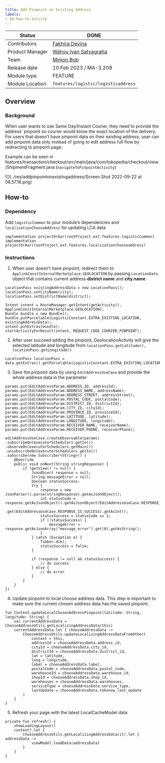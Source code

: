 ```yaml
---
title: Add Pinpoint on Existing Address
labels:
- kb-how-to-article
---
```



| **Status** | ​<!--start status:GREEN-->DONE<!--end status--> |
| --- | --- |
| Contributors | [Fakhira Devina](https://tokopedia.atlassian.net/wiki/people/61077e53b704b40068e80a8e?ref=confluence)  |
| Product Manager | [Wahyu Ivan Satyagraha](https://tokopedia.atlassian.net/wiki/people/61ad4312c15977006a17ce75?ref=confluence)  |
| Team | [Minion Bob](https://tokopedia.atlassian.net/people/team/2373d8a6-1afc-4f2a-aa7a-63855c273051) |
| Release date | ​10 Feb 2023 / ​<!--start status:GREY-->MA-3.208<!--end status-->  |
| Module type | ​<!--start status:YELLOW-->FEATURE<!--end status--> |
| Module Location | `features/logistic/logisticaddress` |

<!--toc-->

## Overview

### Background

When user wants to use Same Day/Instant Courier, they need to provide the address' pinpoint so courier would know the exact location of the delivery. For users that doesn’t have pinpoint data on their existing address, user can add pinpoint data only instead of going to edit address full flow by redirecting to pinpoint page. 

Example can be seen in features/transaction/checkout/src/main/java/com/tokopedia/checkout/view/ShipmentFragment.java (`navigateToPinpointActivity`)

![](../res/addpinpointonexistingaddress/Screen Shot 2022-09-22 at 08.57.18.png)

## How-to

### Dependency

Add `logisticCommon` to your module’s dependencies and `localizationChooseAddress` for updating LCA data



```
implementation projectOrAar(rootProject.ext.features.logisticCommon)
implementation projectOrAar(rootProject.ext.features.localizationchooseaddress)
```

### Instructions

1. When user doesn’t have pinpoint, redirect them to `ApplinkConstInternalMarketplace.GEOLOCATION` by passing `LocationData` object that contains current address **district name** and **city name**.



```
LocationPass existingAddressData = new LocationPass();
locationPass.setCityName(city);
locationPass.setDistrictName(district);

Intent intent = RouteManager.getIntent(getActivity(), ApplinkConstInternalMarketplace.GEOLOCATION);
Bundle bundle = new Bundle();
bundle.putParcelable(LogisticConstant.EXTRA_EXISTING_LOCATION, existingAddressData);
intent.putExtras(bundle);
startActivityForResult(intent, REQUEST_CODE_COURIER_PINPOINT);
```
2. After user succeed adding the pinpoint, GeolocationActivity will give the selected latitude and longitude from `locationPass.getLatitude(), locationPass.getLongitude()` 



```
LocationPass locationPass = data.getExtras().getParcelable(LogisticConstant.EXTRA_EXISTING_LOCATION);
```
3. Save the pinpoint data by using `EditAddressUseCase` and provide the whole address data in the parameter



```
params.put(EditAddressParam.ADDRESS_ID, addressId);
params.put(EditAddressParam.ADDRESS_NAME, addressName);
params.put(EditAddressParam.ADDRESS_STREET, addressStreet);
params.put(EditAddressParam.POSTAL_CODE, postalCode);
params.put(EditAddressParam.DISTRICT_ID, districtId);
params.put(EditAddressParam.CITY_ID, cityId);
params.put(EditAddressParam.PROVINCE_ID, provinceId);
params.put(EditAddressParam.LATITUDE, latitude);
params.put(EditAddressParam.LONGITUDE, longitude);
params.put(EditAddressParam.RECEIVER_NAME, receiverName);
params.put(EditAddressParam.RECEIVER_PHONE, receiverPhone);
```



```
editAddressUseCase.createObservable(params)
.subscribeOn(executorSchedulers.getIo())
.observeOn(executorSchedulers.getMain())
.unsubscribeOn(executorSchedulers.getIo())
.subscribe(new Subscriber<String>() {
    @Override
    public void onNext(String stringResponse) {
        if (getView() != null) {
            JsonObject response = null;
            String messageError = null;
            boolean statusSuccess;
            try {
                response = new JsonParser().parse(stringResponse).getAsJsonObject();
                int statusCode = response.getAsJsonObject().getAsJsonObject(EditAddressUseCase.RESPONSE_DATA)
                        .get(EditAddressUseCase.RESPONSE_IS_SUCCESS).getAsInt();
                statusSuccess = statusCode == 1;
                if (!statusSuccess) {
                    messageError = response.getAsJsonArray("message_error").get(0).getAsString();
                }
            } catch (Exception e) {
                Timber.d(e);
                statusSuccess = false;
            }

            if (response != null && statusSuccess) {
                // do success
            } else {
                // do error
            }
        }
    }
})
```
4. Update pinpoint to local choose address data. This step is important to make sure the current chosen address data has the saved pinpoint.



```
fun Context.updateLocalChosenAddressPinpoint(latitude: String, longitude: String) {
    val currentAddressData = ChooseAddressUtils.getLocalizingAddressData(this)
    currentAddressData.let { chooseAddressData ->
        ChooseAddressUtils.updateLocalizingAddressDataFromOther(
            context = this,
            addressId = chooseAddressData.address_id,
            cityId = chooseAddressData.city_id,
            districtId = chooseAddressData.district_id,
            lat = latitude,
            long = longitude,
            label = chooseAddressData.label,
            postalCode = chooseAddressData.postal_code,
            warehouseId = chooseAddressData.warehouse_id,
            shopId = chooseAddressData.shop_id,
            warehouses = chooseAddressData.warehouses,
            serviceType = chooseAddressData.service_type,
            lastUpdate = chooseAddressData.tokonow_last_update
        )
    }
}
```
5. Refresh your page with the latest LocalCacheModel data



```
private fun refresh() {
    showLoadingLayout()
    context?.let {
        ChooseAddressUtils.getLocalizingAddressData(it).let { addressData ->
            viewModel.loadData(addressData)
        }
    }
}
```